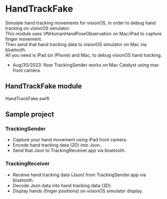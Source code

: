 # HandTrackFake
Simulate hand tracking movements for visionOS, in order to debug hand tracking on visionOS simulator.  
This module uses VNHumanHandPoseObservation on Mac/iPad to capture finger movement.  
Then send that hand tracking data to visionOS simulator on Mac via bluetooth.  
All you need is iPad (or iPhone) and Mac, to debug visionOS hand tracking.  
  
- Aug/30/2023: Now TrackingSender works on Mac Catalyst using mac front camera.  

## HandTrackFake module
HandTrackFake.swift
## Sample project
### TrackingSender
 - Capture your hand movement using iPad front camera.
 - Encode hand tracking data (2D) into Json.
 - Send that Json to TrackingReceiver.app via bluetooth.
### TrackingReceiver
 - Receive hand tracking data (Json) from TrackingSender.app via bluetooth.
 - Decode Json data into hand tracking data (3D).
 - Display hands (finger positions) on visionOS simulator display.
